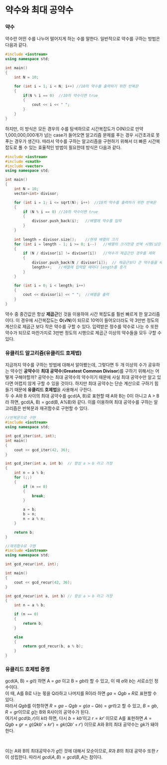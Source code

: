 # 약수와 최대 공약수

### 약수
약수란 어떤 수를 나누어 떨어지게 하는 수를 말한다. 일반적으로 약수를 구하는 방법은 다음과 같다.
``` cpp
#include <iostream>
using namespace std;

int main()
{
	int N = 10;

	for (int i = 1; i < N; i++)	//10의 약수를 출력하기 위한 반복문
	{
		if(N % i == 0)	//10의 약수이면 true
		{
			cout << i << " ";
		}
	}
}
```

하지만, 이 방식은 모든 경우의 수를 탐색하므로 시간복잡도가 O(N)으로 만약 1,000,000,000개가 넘는 case가 들어오면 알고리즘 문제를 푸는 경우 시간초과로 못 푸는 경우가 생긴다. 따라서 약수를 구하는 알고리즘을 구현하기 위해서 더 빠른 시간복잡도로 풀 수 있는 효율적인 방법이 필요한데 방식은 다음과 같다.
```cpp
#include <iostream>
#include <cmath>
#include <vector>
using namespace std;

int main()
{
	int N = 10;
	vector<int> divisor;

	for (int i = 1; i <= sqrt(N); i++)	//10의 약수를 출력하기 위한 반복문
	{
		if (N % i == 0)	//10의 약수이면 true
		{
			divisor.push_back(i);	//배열에 약수를 입력
		}
	}
	
	int length = divisor.size();	//현재 배열의 크기
	for (int i = length - 1; i >= 0; i--)	//배열의 크기만큼 반복 시행(남은 약수의 갯수가 배열의 크기와 같거나 배열의 크기 - 1과 같기 때문)
	{
		if (N / divisor[i] != divisor[i])	//약수가 제곱근인 경우를 제외
		{
			divisor.push_back(N / divisor[i]);	// 제곱근보다 큰 약수들을 배열에 입력
			length++;	//배열에 입력할 때마다 length를 증가
		}
	}

	for (int i = 0; i < length; i++)
	{
		cout << divisor[i] << " ";	//배열을 출력
	}
}
```

약수 중 중간값은 항상 **제곱근**인 것을 이용하여 시간 복잡도를 훨씬 빠르게 한 알고리즘이다. 이 경우에 시간복잡도는 **O**(**√N**)이 되므로 10억이 들어오더라도 약 3만번 정도의 계산으로 제곱근 보다 작은 약수를 구할 수 있다. 입력받은 정수를 약수로 나눈 수 또한 약수가 되므로 마찬가지로 3만번 정도의 시행으로 제곱근 이상의 약수들을 모두 구할 수 있다.

### 유클리드 알고리즘(유클리드 호제법)

지금까지 약수를 구하는 방법에 대해서 알아봤는데, 그렇다면 두 개 이상의 수가 공유하는 약수인 **공약수**와 **최대 공약수**(**Greatest Common Divisor**)를 구하기 위해서는 어떻게 구해야할까? 공약수는 최대 공약수의 약수이기 때문에 사실 최대 공약수만 알고 있다면 어렵지 않게 구할 수 있을 것이다. 하지만 최대 공약수는 단순 계산으로 구하기 힘들기 때문에 **유클리드 호제법**을 사용해서 구한다.
<br>
두 수 A와 B 사이의 최대 공약수를 gcd(A, B)로 표현할 때 A와 B는 0이 아니고 A > B라 하면, gcd(A, B) = gcd(B, A%B)와 같다. 이를 이용하여 최대 공약수를 구하는 알고리즘은 반복문과 재귀함수로 구현할 수 있다.
```cpp
//반복문으로 구현
#include <iostream>
using namespace std;

int gcd_iter(int, int);
int main()
{
	cout << gcd_iter(42, 36);
}

int gcd_iter(int a, int b)	// 항상 a > b 라고 가정
{
	int n = a % b;
	for (;;)
	{
		if (n == 0)
		{
			break;
		}

		a = b;
		b = n;
		n = a % n;
	}

	return b;
}
```
```cpp
//재귀함수로 구현
#include <iostream>
using namespace std;

int gcd_recur(int, int);

int main()
{
	cout << gcd_recur(42, 36);
}

int gcd_recur(int a, int b)	// 항상 a > b 라고 가정
{
	int n = a % b;

	if (n == 0)
	{
		return b;
	}

	else
	{
		return gcd_recur(b, a % b);
	}
}
```
### 유클리드 호제법 증명

gcd(A, B) = 
$g$라 하면 A = 
$ga$ 이고 B = 
$gb$라 할 수 있고, 이 때 
$a$와 
$b$는 서로소인 정수이다.
<br>
이 때, A를 B로 나눈 몫을 Q라하고 나머지를 R이라 하면
$ga = Qgb + R$로 표현할 수 있다.
<br>
따라서
$Qgb$를 이항하면 
$R = ga - Qgb = g(a - Qb) = gr$라고 할 수 있고, 
$B = gb$, 
$R = gr$이므로 
$g$는 B와 R사이의 공약수가 된다.
<br>
여기서 
$gcd(b,r)$이
$k$라 하면, 다시 
$b = kb'$이고
$r = kr'$ 이므로
A를 표현하면
$A = Qgb + gr = g(Qkb' + kr') = gk(Qb' + r')$ 이므로 A와 B의 최대 공약수는 
$gk$가 돼야한다. 

<br>

이는 A와 B의 최대공약수가 
$g$인 것에 대해서 모순이므로, 
$R$과 
$B$의 최대 공약수 또한 
$r$이 성립한다.
따라서 
$gcd(A, B) = gcd(B, A % B)$는 참이다.



